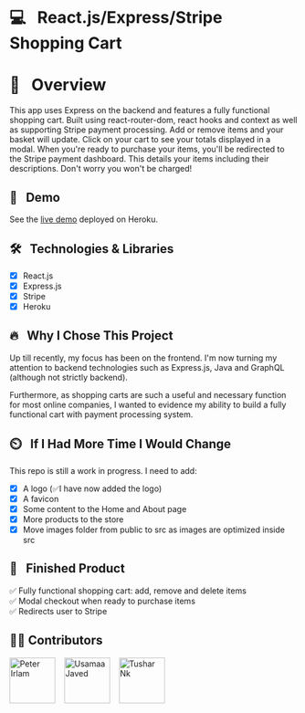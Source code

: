# 💻 &nbsp; React.js/Express/Stripe Shopping Cart


# 📖 &nbsp; Overview

This app uses Express on the backend and features a fully functional shopping cart. Built using react-router-dom, react hooks and context as well as supporting Stripe payment processing. Add or remove items and your basket will update. Click on your cart to see your totals displayed in a modal. When you're ready to purchase your items, you'll be redirected to the Stripe payment dashboard. This details your items including their descriptions. Don't worry you won't be charged!

## 🔗 &nbsp; Demo

See the [live demo](https://gaming-mouse-app.herokuapp.com/store) deployed on Heroku.

## 🛠 &nbsp; Technologies & Libraries

- [x] React.js
- [x] Express.js
- [x] Stripe
- [x] Heroku

## 🔥 &nbsp; Why I Chose This Project

Up till recently, my focus has been on the frontend. I'm now turning my attention to backend technologies such as Express.js, Java and GraphQL (although not strictly backend).

Furthermore, as shopping carts are such a useful and necessary function for most online companies, I wanted to evidence my ability to build a fully functional cart with payment processing system.

## ⏲️ &nbsp; If I Had More Time I Would Change

This repo is still a work in progress. I need to add:
- [x] A logo (✅I have now added the logo)
- [x] A favicon
- [x] Some content to the Home and About page
- [x] More products to the store
- [x] Move images folder from public to src as images are optimized inside src

## 🏁 &nbsp; Finished Product

✅ Fully functional shopping cart: add, remove and delete items\
✅ Modal checkout when ready to purchase items\
✅ Redirects user to Stripe 

## 👨‍💻 Contributors

[//]: contributor-faces

<a href="https://github.com/peterirlam"><img
src="https://avatars.githubusercontent.com/u/47816066?s=96&v=4"
title="Peter Irlam" width="80" height="80"></a>&nbsp; &nbsp; <a href="https://github.com/usamaajaved"><img
src="https://avatars.githubusercontent.com/u/46658189?v=4"
title="Usamaa Javed" width="80" height="80"></a>&nbsp; &nbsp; <a href="https://github.com/tushar-nk"><img
src="https://avatars.githubusercontent.com/u/104885774?v=4"
title="Tushar Nk" width="80" height="80"></a>
